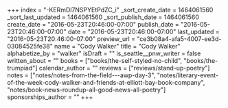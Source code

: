+++
index = "-KERmDl7NSPYEtPdZC_i"
_sort_create_date = 1464061560
_sort_last_updated = 1464061560
_sort_publish_date = 1464061560
create_date = "2016-05-23T20:46:00-07:00"
publish_date = "2016-05-23T20:46:00-07:00"
date = "2016-05-23T20:46:00-07:00"
last_updated = "2016-05-23T20:46:00-07:00"
preview_url = "ce3b08a4-afa5-4007-ee3d-03084525fe38"
name = "Cody Walker"
title = "Cody Walker"
alphabetize_by = "walker"
isDraft = ""
is_seattle__pnw_writer = false
written_about = ""
books = ["books/the-self-styled-no-child", "books/the-trumpiad"]
calendar_author = ""
reviews = ["reviews/stand-up-poetry"]
notes = ["notes/notes-from-the-field---awp-day-3", "notes/literary-event-of-the-week-cody-walker-and-friends-at-elliott-bay-book-company", "notes/book-news-roundup-all-good-news-all-poetry"]
sponsorships_author = ""
+++
